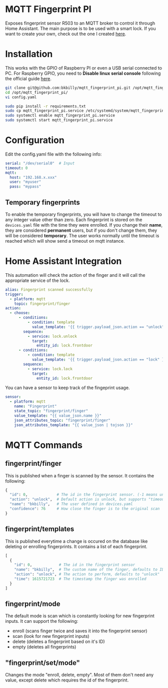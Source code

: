 # MQTT Fingerprint PI
Exposes fingerprint sensor R503 to an MQTT broker to control it through Home Assistant. The main purpose is to be used with a smart lock. If you want to create your own, check out the one I created [here](https://community.home-assistant.io/t/smart-lock-with-gears).


# Installation
This works with the GPIO of Raspberry PI or even a USB serial connected to PC. For Raspberry GPIO, you need to **Disable linux serial console** following the official guide [here](https://www.raspberrypi.org/documentation/configuration/uart.md).

```bash
git clone git@github.com:bkbilly/mqtt_fingerprint_pi.git /opt/mqtt_fingerprint_pi
cd /opt/mqtt_fingerprint_pi/
vi config.yaml

sudo pip install -r requirements.txt
sudo cp mqtt_fingerprint_pi.service /etc/systemd/system/mqtt_fingerprint_pi.service
sudo systemctl enable mqtt_fingerprint_pi.service
sudo systemctl start mqtt_fingerprint_pi.service
```

# Configuration
Edit the config.yaml file with the following info:
```yaml
serial: "/dev/serial0"  # Input
timeout: 0
mqtt:
  host: "192.168.x.xxx"
  user: "myuser"
  pass: "mypass"
```
## Temporary fingerprints
To enable the temporary fingerprints, you will have to change the timeout to any integer value other than zero.
Each fingerprint is stored on the `devices.yaml` file with the time they were enrolled.
If you change their **name**, they are considered **permanent** users, but if you don't change them, they will be considered **temporary**.
The user works normally until the timeout is reached which will show send a timeout on mqtt instance.

# Home Assistant Integration
This automation will check the action of the finger and it will call the appropriate service of the lock.
```yaml
alias: Fingerprint scanned successfully
trigger:
  - platform: mqtt
    topic: fingerprint/finger
action:
  - choose:
      - conditions:
          - condition: template
            value_template: '{{ trigger.payload_json.action == "unlock" }}'
        sequence:
          - service: lock.unlock
            target:
              entity_id: lock.frontdoor
      - conditions:
          - condition: template
            value_template: '{{ trigger.payload_json.action == "lock" }}'
        sequence:
          - service: lock.lock
            target:
              entity_id: lock.frontdoor
```

You can have a sensor to keep track of the fingeprint usage.
```yaml
sensor:
  - platform: mqtt
    name: "Fingerprint"
    state_topic: "fingerprint/finger"
    value_template: "{{ value_json.name }}"
    json_attributes_topic: "fingerprint/finger"
    json_attributes_template: "{{ value_json | tojson }}"
```


# MQTT Commands

## fingerprint/finger
This is published when a finger is scanned by the sensor. It contains the following:
```python
{
  "id": 0,             # The id in the fingerprint sensor. (-1 means unauthorized user)
  "action": "unlock",  # Default action is unlock, but supports "timeout, unauthorized, unlock, lock"
  "name": "bkbilly",   # The user defined in devices.yaml
  "confidence": 76     # How close the finger is to the original scan
}
```

## fingerprint/templates
This is published everytime a change is occured on the database like deleting or enrolling fingerprints.
It contains a list of each fingerprint.
```python
[
  {
    "id": 0,            # The id in the fingerprint sensor
    "name": "bkbilly",  # The custom name of the finger, defaults to ID value
    "action": "unlock", # The action to perform, defaults to "unlock"
    "time": 1615721723  # The timestamp the finger was enrolled
  }
]
```

## fingerprint/mode
The default mode is scan which is constantly looking for new fingerprint inputs. It can support the following: 
  - enroll (scans finger twice and saves it into the fingerprint sensor)
  - scan (look for new fingerprint inputs)
  - delete (deletes a fingerprint based on it's ID)
  - empty (deletes all fingerprints)

## "fingerprint/set/mode"
Changes the mode "enroll, delete, empty". Most of them don't need any value, except delete which requires the id of the fingerprint.

